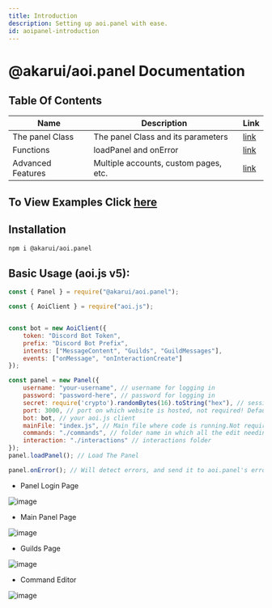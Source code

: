 ```yaml
---
title: Introduction
description: Setting up aoi.panel with ease.
id: aoipanel-introduction
---
```


# @akarui/aoi.panel Documentation

## Table Of Contents

| Name              | Description                           | Link                                             |
|-------------------|---------------------------------------|--------------------------------------------------|
| The panel Class   | The panel Class and its parameters    | [link](/src/guides/akarui/aoi.panel/panel.md)    | 
| Functions         | loadPanel and onError                 | [link](/src/guides/akarui/aoi.panel/funcs.md)    | 
| Advanced Features | Multiple accounts, custom pages, etc. | [link](/src/guides/akarui/aoi.panel/advanced.md) | 

## To View Examples Click **[here](https://github.com/AkaruiDevelopment/panel/blob/main/examples/)**

## Installation

```bash
npm i @akarui/aoi.panel
```

## Basic Usage (aoi.js v5):

```javascript
const { Panel } = require("@akarui/aoi.panel");

const { AoiClient } = require("aoi.js");


const bot = new AoiClient({
    token: "Discord Bot Token",
    prefix: "Discord Bot Prefix",
    intents: ["MessageContent", "Guilds", "GuildMessages"],
    events: ["onMessage", "onInteractionCreate"]
});

const panel = new Panel({
    username: "your-username", // username for logging in
    password: "password-here", // password for logging in
    secret: require('crypto').randomBytes(16).toString("hex"), // session secret
    port: 3000, // port on which website is hosted, not required! Default 3000
    bot: bot, // your aoi.js client
    mainFile: "index.js", // Main file where code is running.Not required, default taken from package.json
    commands: "./commands", // folder name in which all the edit needing files are there.
    interaction: "./interactions" // interactions folder
});
panel.loadPanel(); // Load The Panel

panel.onError(); // Will detect errors, and send it to aoi.panel's error page.
```

* Panel Login Page

![image](https://cdn.discordapp.com/attachments/1082168708866244648/1083399286517149746/YAAAAASUVORK5CYII.png)

* Main Panel Page

![image](https://cdn.discordapp.com/attachments/1082168708866244648/1083399889544822885/vw6MvGAAAAAElFTkSuQmCC.png)

* Guilds Page

![image](https://cdn.discordapp.com/attachments/1082168708866244648/1083400360418357272/27v8HACxCKBCoV2wAAAAASUVORK5CYII.png)

* Command Editor

![image](https://cdn.discordapp.com/attachments/1082168708866244648/1083400876028334191/wNA32SssHUi2AAAAABJRU5ErkJggg.png)